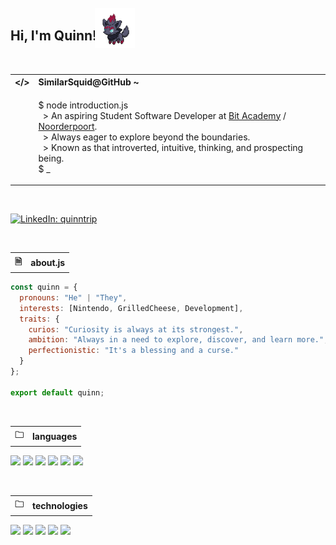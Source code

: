 <h2>
  Hi, I'm Quinn!
  <img
       src="assets/zorua.gif"
       width="64"
       style="position: relative; top: .75rem; right: .5rem;">
</h2>

</br>

<table>
  <tr>
    <th>&lt;/&gt;</th>
    <th align="left">SimilarSquid@GitHub ~</th>
  </tr>
  
  <tr>
  </tr>
  
  <tr>
    <td>
    </td>
    <td>
      <p>
        $ node introduction.js</br>
        &nbsp;&nbsp;> An aspiring Student Software Developer at <a href="https://www.linkedin.com/school/bit-academy-nl/">Bit Academy</a> / <a href="https://www.linkedin.com/school/noorderpoort/">Noorderpoort</a>.</br>
        &nbsp;&nbsp;> Always eager to explore beyond the boundaries.</br>
        &nbsp;&nbsp;> Known as that introverted, intuitive, thinking, and prospecting being.</br>
        $ _
      </p>
    </td>
  </tr>
</table>

</br>

[![LinkedIn: quinntrip](https://img.shields.io/badge/-LinkedIn-FF008F?style=for-the-badge&logo=linkedin&logoColor=white)](https://www.linkedin.com/in/quinntrip/)

</br>

<table>
  <tr>
    <th>&#128462;</th>
    <th>about.js</th>
  </tr>
</table>

```javascript
const quinn = {
  pronouns: "He" | "They",
  interests: [Nintendo, GrilledCheese, Development],
  traits: {
    curios: "Curiosity is always at its strongest.",
    ambition: "Always in a need to explore, discover, and learn more.",
    perfectionistic: "It's a blessing and a curse."
  }
};

export default quinn;
```

</br>

<table>
  <tr>
    <th>&#128448;</th>
    <th>languages</th>
  </tr>
</table>

![](https://img.shields.io/badge/-JavaScript-000?style=for-the-badge&logo=javascript&logoColor=000&labelColor=F7DF1E)
![](https://img.shields.io/badge/-TypeScript-000?style=for-the-badge&logo=typescript&logoColor=FFF&labelColor=3178C6)
![](https://img.shields.io/badge/-PHP-000?style=for-the-badge&logo=php&logoColor=FFF&labelColor=777BB4)
![](https://img.shields.io/badge/-SQL-000?style=for-the-badge&logo=mysql&logoColor=FFF&labelColor=4479A1)
![](https://img.shields.io/badge/-Python-000?style=for-the-badge&logo=python&logoColor=FFF&labelColor=3776AB)
![](https://img.shields.io/badge/-Lua-000?style=for-the-badge&logo=lua&logoColor=FFF&labelColor=2C2D72)

</br>

<table>
  <tr>
    <th>&#128448;</th>
    <th>technologies</th>
  </tr>
</table>

![](https://img.shields.io/badge/-React-000?style=for-the-badge&logo=react&logoColor=FFF&labelColor=61DAFB)
![](https://img.shields.io/badge/-Next.js-000?style=for-the-badge&logo=nextdotjs&logoColor=000&labelColor=FFF)
![](https://img.shields.io/badge/-Node.js-000?style=for-the-badge&logo=nodedotjs&logoColor=FFF&labelColor=339933)
![](https://img.shields.io/badge/-Tailwind-000?style=for-the-badge&logo=tailwindcss&logoColor=FFF&labelColor=06B6D4)
![](https://img.shields.io/badge/-Sass-000?style=for-the-badge&logo=sass&logoColor=FFF&labelColor=CC6699)
